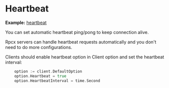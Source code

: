 # Heartbeat

**Example:** [heartbeat](https://github.com/rpcx-ecosystem/rpcx-examples3/tree/master/heartbeat)

You can set automatic heartbeat ping/pong to keep connection alive.

Rpcx servers can handle heartbeat requests automatically and you don't need to do more configurations.

Clients should enable heartbeat option in Client option and set the heartbeat interval:

```go
 	option := client.DefaultOption
	option.Heartbeat = true
	option.HeartbeatInterval = time.Second
```